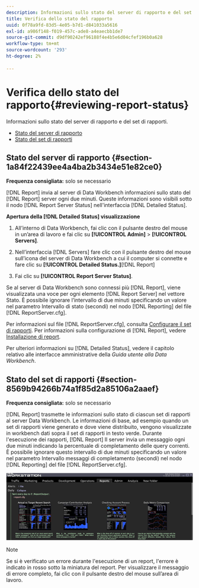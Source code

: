 ```yaml
---
description: Informazioni sullo stato del server di rapporto e del set di rapporti.
title: Verifica dello stato del rapporto
uuid: 0f78a9fd-83d5-4e05-b7d1-d841033a5616
exl-id: a986f148-f019-457c-ade8-a4eaecbb1de7
source-git-commit: d9df90242ef96188f4e4b5e6d04cfef196b0a628
workflow-type: tm+mt
source-wordcount: '293'
ht-degree: 2%

---
```


# Verifica dello stato del rapporto{#reviewing-report-status}

Informazioni sullo stato del server di rapporto e del set di rapporti.

* [Stato del server di rapporto](../../../home/c-rpt-oview/c-admin-rpt/c-rev-rpt-st.md#section-1a84f22439ee4a4ba2b3434e51e82ce0)
* [Stato del set di rapporti](../../../home/c-rpt-oview/c-admin-rpt/c-rev-rpt-st.md#section-8569b94266b74a1f85d2a85106a2aaef)

## Stato del server di rapporto {#section-1a84f22439ee4a4ba2b3434e51e82ce0}

**Frequenza consigliata:** solo se necessario

[!DNL Report] invia al server di Data Workbench informazioni sullo stato del  [!DNL Report] server ogni due minuti. Queste informazioni sono visibili sotto il nodo [!DNL Report Server Status] nell&#39;interfaccia [!DNL Detailed Status].

**Apertura della  [!DNL Detailed Status] visualizzazione**

1. All’interno di Data Workbench, fai clic con il pulsante destro del mouse in un’area di lavoro e fai clic su **[!UICONTROL Admin]** > **[!UICONTROL Servers]**.

1. Nell’interfaccia [!DNL Servers] fare clic con il pulsante destro del mouse sull’icona del server di Data Workbench a cui il computer si connette e fare clic su **[!UICONTROL Detailed Status.]**[!DNL Report]

1. Fai clic su **[!UICONTROL Report Server Status]**.

Se al server di Data Workbench sono connessi più [!DNL Report], viene visualizzata una voce per ogni elemento [!DNL Report Server] nel vettore Stato. È possibile ignorare l’intervallo di due minuti specificando un valore nel parametro Intervallo di stato (secondi) nel nodo [!DNL Reporting] del file [!DNL ReportServer.cfg].

Per informazioni sul file [!DNL ReportServer.cfg], consulta [Configurare il set di rapporti](../../../home/c-rpt-oview/c-work-rpt-sets/t-create-rpt-set/t-config-rpt-set/t-config-rpt-set.md#task-cfb2fd0c28bc48c2acdd582fe0d670d0). Per informazioni sulla configurazione di [!DNL Report], vedere [Installazione di report](../../../home/c-rpt-oview/c-inst-rpt/c-inst-rpt.md#concept-3b8696a5b7f04ebfaafec7ff55890d91).

Per ulteriori informazioni su [!DNL Detailed Status], vedere il capitolo relativo alle interfacce amministrative della *Guida utente alla Data Workbench*.

## Stato del set di rapporti {#section-8569b94266b74a1f85d2a85106a2aaef}

**Frequenza consigliata:** solo se necessario

[!DNL Report] trasmette le informazioni sullo stato di ciascun set di rapporti al server Data Workbench. Le informazioni di base, ad esempio quando un set di rapporti viene generato e dove viene distribuito, vengono visualizzate in workbench dati sopra il set di rapporti in testo verde. Durante l&#39;esecuzione dei rapporti, [!DNL Report] Il server invia un messaggio ogni due minuti indicando la percentuale di completamento delle query correnti. È possibile ignorare questo intervallo di due minuti specificando un valore nel parametro Intervallo messaggi di completamento (secondi) nel nodo [!DNL Reporting] del file [!DNL ReportServer.cfg].

![](assets/report_status.png)

>[!NOTE]
>
>Se si è verificato un errore durante l&#39;esecuzione di un report, l&#39;errore è indicato in rosso sotto la miniatura del report. Per visualizzare il messaggio di errore completo, fai clic con il pulsante destro del mouse sull’area di lavoro.
